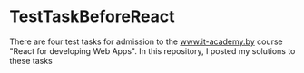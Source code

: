 # TestTaskBeforeReact

There are four test tasks for admission to the www.it-academy.by course "React for developing Web Apps".
In this repository, I posted my solutions to these tasks
